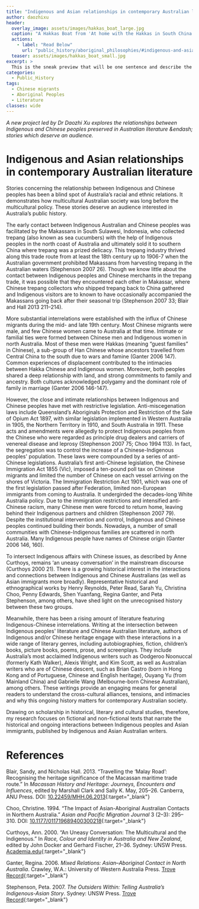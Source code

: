 ```yaml
---
title: "Indigenous and Asian relationships in contemporary Australian literature"
author: daozhixu
header:
  overlay_image: assets/images/hakkas_boat_large.jpg
  caption: "A Hakkas Boat from 'At home with the Hakkas in South China' (1921) by S A Nagel. WikiCommons: Public Domain."
  actions:
    - label: "Read Below"
      url: "public_history/aboriginal_philosophies/#indigenous-and-asian-relationships-in-contemporary-australian-literature"
  teaser: assets/images/hakkas_boat_small.jpg
excerpt: >
  This is the sneak preview that will be one sentence and describe the post
categories:
  - Public_History
tags:
  - Chinese migrants
  - Aboriginal Peoples
  - Literature
classes: wide
---
```

_A new project led by Dr Daozhi Xu explores the relationships between Indigenous and Chinese peoples preserved in Australian literature &endash; stories which deserve an audience._

# Indigenous and Asian relationships in contemporary Australian literature

Stories concerning the relationship between Indigenous and Chinese peoples has been a blind spot of Australia’s racial and ethnic relations. It demonstrates how multicultural Australian society was long before the multicultural policy. These stories deserve an audience interested in Australia’s public history.

The early contact between Indigenous Australian and Chinese peoples was facilitated by the Makassans in South Sulawesi, Indonesia, who collected trepang (also known as sea cucumbers) with the help of Indigenous peoples in the north coast of Australia and ultimately sold it to southern China where trepang was a prized delicacy. This trepang industry thrived along this trade route from at least the 18th century up to 1906-7 when the Australian government prohibited Makassans from harvesting trepang in the Australian waters (Stephenson 2007 26). Though we know little about the contact between Indigenous peoples and Chinese merchants in the trepang trade, it was possible that they encountered each other in Makassar, where Chinese trepang collectors who shipped trepang back to China gathered and Indigenous visitors are to known to have occasionally accompanied the Makassans going back after their seasonal trip (Stephenson 2007 33; Blair and Hall 2013 211–214).

More substantial interrelations were established with the influx of Chinese migrants during the mid- and late 19th century. Most Chinese migrants were male, and few Chinese women came to Australia at that time. Intimate or familial ties were formed between Chinese men and Indigenous women in north Australia. Most of these men were Hakkas (meaning “guest families” in Chinese), a sub-group of Han Chinese whose ancestors travelled from Central China to the south due to wars and famine (Ganter 2006 147). Common experiences of displacement contributed to the intimacies between Hakka Chinese and Indigenous women. Moreover, both peoples shared a deep relationship with land, and strong commitments to family and ancestry. Both cultures acknowledged polygamy and the dominant role of family in marriage (Ganter 2006 146-147).

However, the close and intimate relationships between Indigenous and Chinese peoples have met with restrictive legislation. Anti-miscegenation laws include Queensland’s Aboriginals Protection and Restriction of the Sale of Opium Act 1897, with similar legislation implemented in Western Australia in 1905, the Northern Territory in 1910, and South Australia in 1911. These acts and amendments were allegedly to protect Indigenous peoples from the Chinese who were regarded as principle drug dealers and carriers of venereal disease and leprosy (Stephenson 2007 75; Choo 1994 113). In fact, the segregation was to control the increase of a Chinese-Indigenous peoples' population. These laws were compounded by a series of anti-Chinese legislations. Australia’s first anti-Chinese legislation, the Chinese Immigration Act 1855 (Vic), imposed a ten-pound poll tax on Chinese migrants and limited the number of Chinese on each vessel arriving on the shores of Victoria. The Immigration Restriction Act 1901, which was one of the first legislation passed after Federation, limited non-European immigrants from coming to Australia. It undergirded the decades-long White Australia policy. Due to the immigration restrictions and intensified anti-Chinese racism, many Chinese men were forced to return home, leaving behind their Indigenous partners and children (Stephenson 2007 79). Despite the institutional intervention and control, Indigenous and Chinese peoples continued building their bonds. Nowadays, a number of small communities with Chinese-Indigenous families are scattered in north Australia. Many Indigenous people have names of Chinese origin (Ganter 2006 146, 160).

To intersect Indigenous affairs with Chinese issues, as described by Anne Curthoys, remains ‘an uneasy conversation’ in the mainstream discourse (Curthoys 2000 21). There is a growing historical interest in the interactions and connections between Indigenous and Chinese Australians (as well as Asian immigrants more broadly). Representative historical and ethnographical works by Henry Reynolds, Peter Read, Sarah Yu, Christina Choo, Penny Edwards, Shen Yuanfang, Regina Ganter, and Peta Stephenson, among others, have shed light on the unrecognised history between these two groups.

Meanwhile, there has been a rising amount of literature featuring Indigenous-Chinese interrelations. Writing at the intersection between Indigenous peoples' literature and Chinese Australian literature, authors of Indigenous and/or Chinese heritage engage with these interactions in a wide range of literary genres, including autobiographies, fiction, children’s books, picture books, poems, prose, and screenplays. They include Australia’s most acclaimed Indigenous writers such as Oodgeroo Noonuccal (formerly Kath Walker), Alexis Wright, and Kim Scott, as well as Australian writers who are of Chinese descent, such as Brian Castro (born in Hong Kong and of Portuguese, Chinese and English heritage), Ouyang Yu (from Mainland China) and Gabrielle Wang (Melbourne-born Chinese Australian), among others. These writings provide an engaging means for general readers to understand the cross-cultural alliances, tensions, and intimacies and why this ongoing history matters for contemporary Australian society.

Drawing on scholarship in historical, literary and cultural studies, therefore, my research focuses on fictional and non-fictional texts that narrate the historical and ongoing interactions between Indigenous peoples and Asian immigrants, published by Indigenous and Asian Australian writers.

# References

Blair, Sandy, and Nicholas Hall. 2013. “Travelling the ‘Malay Road’: Recognising the heritage significance of the Macassan maritime trade route.” In _Macassan History and Heritage: Journeys, Encounters and Influences_, edited by Marshall Clark and Sally K. May, 205–26. Canberra, ANU Press. DOI: [10.22459/MHH.06.2013](http://doi.org/10.22459/MHH.06.2013){:target="_blank"}

Choo, Christine. 1994. “The Impact of Asian-Aboriginal Australian Contacts in Northern Australia.” _Asian and Pacific Migration Journal_ 3 (2–3): 295–310. DOI: [10.1177/011719689400300218](https://doi.org/10.1177/011719689400300218){:target="_blank"}

Curthoys, Ann. 2000. “An Uneasy Conversation: The Multicultural and the Indigenous.” In _Race, Colour and Identity in Australia and New Zealand_, edited by John Docker and Gerhard Fischer, 21–36. Sydney: UNSW Press. [Academia.edu](https://www.academia.edu/3666248/An_Uneasy_Conversation){:target="_blank"}

Ganter, Regina. 2006. _Mixed Relations: Asian–Aboriginal Contact in North Australia_. Crawley, W.A.: University of Western Australia Press. [Trove Record](https://catalogue.nla.gov.au/Record/3293318){:target="_blank"}

Stephenson, Peta. 2007. _The Outsiders Within: Telling Australia’s Indigenous-Asian Story_. Sydney: UNSW Press. [Trove Record](https://catalogue.nla.gov.au/Record/3771971){:target="_blank"}
